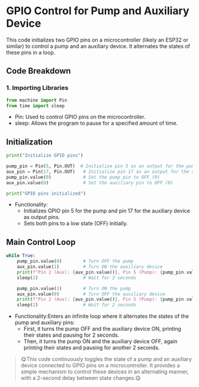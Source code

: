 # GPIO Control for Pump and Auxiliary Device  

This code initializes two GPIO pins on a microcontroller (likely an ESP32 or similar) to control a pump and an auxiliary device. It alternates the states of these pins in a loop.  

## Code Breakdown  

### 1. Importing Libraries  
```python  
from machine import Pin  
from time import sleep
```

- Pin: Used to control GPIO pins on the microcontroller.
- sleep: Allows the program to pause for a specified amount of time.

## Initialization

```py
print("Initialize GPIO pins")  

pump_pin = Pin(5, Pin.OUT)  # Initialize pin 5 as an output for the pump  
aux_pin = Pin(17, Pin.OUT)   # Initialize pin 17 as an output for the auxiliary device  
pump_pin.value(0)            # Set the pump pin to OFF (0)  
aux_pin.value(0)             # Set the auxiliary pin to OFF (0)  

print("GPIO pins initialized")
```
- Functionality:
  - Initializes GPIO pin 5 for the pump and pin 17 for the auxiliary device as output pins.
  - Sets both pins to a low state (OFF) initially.

## Main Control Loop
```py
while True:  
    pump_pin.value(0)        # Turn OFF the pump  
    aux_pin.value(1)         # Turn ON the auxiliary device  
    print(f"Pin 2 (Aux): {aux_pin.value()}, Pin 5 (Pump): {pump_pin.value()}")  
    sleep(2)                 # Wait for 2 seconds  

    pump_pin.value(1)        # Turn ON the pump  
    aux_pin.value(0)         # Turn OFF the auxiliary device  
    print(f"Pin 2 (Aux): {aux_pin.value()}, Pin 5 (Pump): {pump_pin.value()}")  
    sleep(2)                 # Wait for 2 seconds
```
- Functionality:Enters an infinite loop where it alternates the states of the pump and auxiliary pins:
  - First, it turns the pump OFF and the auxiliary device ON, printing their states and pausing for 2 seconds.
  - Then, it turns the pump ON and the auxiliary device OFF, again printing their states and pausing for another 2 seconds.

> 😋This code continuously toggles the state of a pump and an auxiliary device connected to GPIO pins on a microcontroller. It provides a simple mechanism to control these devices in an alternating manner, with a 2-second delay between state changes.😋